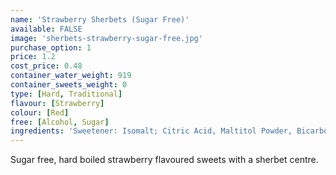 ```yaml
---
name: 'Strawberry Sherbets (Sugar Free)'
available: FALSE
image: 'sherbets-strawberry-sugar-free.jpg'
purchase_option: 1
price: 1.2
cost_price: 0.48
container_water_weight: 919
container_sweets_weight: 0
type: [Hard, Traditional]
flavour: [Strawberry]
colour: [Red]
free: [Alcohol, Sugar]
ingredients: 'Sweetener: Isomalt; Citric Acid, Maltitol Powder, Bicarbonate of Soda, Lemon Oil, Natural Colour: E100'
---
```

Sugar free, hard boiled strawberry flavoured sweets with a sherbet centre.